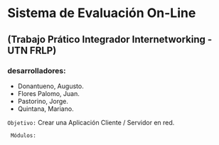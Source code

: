#  Sistema de Evaluación On-Line 

##  (Trabajo Prático Integrador Internetworking - UTN FRLP)
 
### desarrolladores: 

* Donantueno, Augusto.
* Flores Palomo, Juan.
* Pastorino, Jorge.
* Quintana, Mariano.

` Objetivo: `  Crear una Aplicación Cliente / Servidor en red.

`` Módulos:``

 

